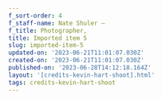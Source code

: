 ```yaml
---
f_sort-order: 4
f_staff-name: Nate Shuler –
f_title: Photographer,
title: Imported item 5
slug: imported-item-5
updated-on: '2023-06-21T11:01:07.030Z'
created-on: '2023-06-21T11:01:07.030Z'
published-on: '2023-06-28T14:12:18.164Z'
layout: '[credits-kevin-hart-shoot].html'
tags: credits-kevin-hart-shoot
---
```




